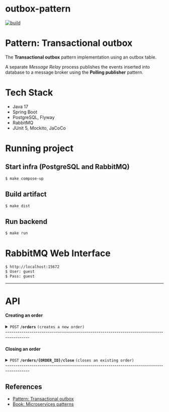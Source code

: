 # outbox-pattern
[![build](https://github.com/schambeck/outbox-pattern/actions/workflows/maven.yml/badge.svg)](https://github.com/schambeck/outbox-pattern/actions/workflows/maven.yml)

# Pattern: Transactional outbox

The **Transactional outbox** pattern implementation using an outbox table.

A separate *Message Relay* process publishes the events inserted into database to a message broker using the **Polling publisher** pattern.

# Tech Stack
- Java 17
- Spring Boot
- PostgreSQL, Flyway
- RabbitMQ
- JUnit 5, Mockito, JaCoCo

# Running project

## Start infra (PostgreSQL and RabbitMQ)
```bash
$ make compose-up
```

## Build artifact
```bash
$ make dist
```

## Run backend
```bash
$ make run
```

# RabbitMQ Web Interface
```bash
$ http://localhost:15672
$ User: guest
$ Pass: guest
```

------------------------------------------------------------------------------------------
# API

#### Creating an order
<details>
<summary><code>POST</code> <code><b>/orders</b></code> <code>(creates a new order)</code></summary>

##### Payload
```json
{
  "clientId": "796f5390-6a32-4f3f-a4f9-219cea1d5336",
  "issuedDate": "2023-02-03",
  "items": [
    {
      "productId": "7fba7340-d24f-4548-a327-add2cd2ad4a9",
      "price": 3,
      "quantity": 2
    }
  ]
}
```

##### Response
**Code** : `200 CREATED`
```json
{
  "id": "7c08629a-4d23-4b6d-9363-b0f0d7303aa4",
  "clientId": "796f5390-6a32-4f3f-a4f9-219cea1d5336",
  "issuedDate": "2023-02-03",
  "status": "CREATED",
  "totalCost": 6,
  "items": [
    {
      "id": "dcb9f5fe-7423-4542-857e-47ae71322cf3",
      "productId": "7fba7340-d24f-4548-a327-add2cd2ad4a9",
      "price": 3,
      "quantity": 2,
      "cost": 6
    }
  ]
}
```
</details>
------------------------------------------------------------------------------------------

#### Closing an order
<details>
<summary><code>POST</code> <code><b>/orders/{ORDER_ID}/close</b></code> <code>(closes an existing order)</code></summary>

##### Payload
None

##### Response
**Code** : `200 CREATED`
</details>
------------------------------------------------------------------------------------------

## References
- [Pattern: Transactional outbox](https://microservices.io/patterns/data/transactional-outbox.html "A pattern language for microservices")
- [Book: Microservices patterns](https://microservices.io/book "By Chris Richardson")
